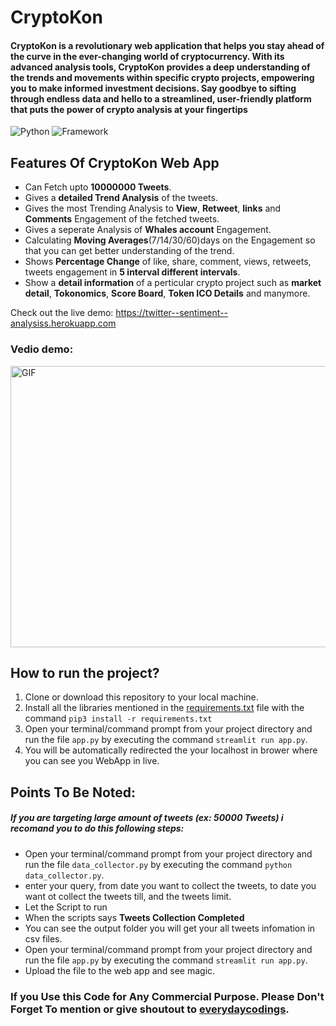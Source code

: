 # CryptoKon
#### CryptoKon is a revolutionary web application that helps you stay ahead of the curve in the ever-changing world of cryptocurrency. With its advanced analysis tools, CryptoKon provides a deep understanding of the trends and movements within specific crypto projects, empowering you to make informed investment decisions. Say goodbye to sifting through endless data and hello to a streamlined, user-friendly platform that puts the power of crypto analysis at your fingertips

![Python](https://img.shields.io/badge/Python-3.9-blueviolet)
![Framework](https://img.shields.io/badge/Framework-sreamlit-red)

## Features Of CryptoKon Web App
- Can Fetch upto **10000000 Tweets**.
- Gives a **detailed Trend Analysis** of the tweets.
- Gives the most Trending Analysis to **View**, **Retweet**, **links** and **Comments** Engagement of the fetched tweets.
- Gives a seperate Analysis of **Whales account** Engagement.
- Calculating **Moving Averages**(7/14/30/60)days on the Engagement so that you can get better understanding of the trend.
- Shows **Percentage Change** of like, share, comment, views, retweets, tweets engagement in **5 interval different intervals**.
- Show a **detail information** of a perticular crypto project such as **market detail**, **Tokonomics**, **Score Board**, **Token ICO Details** and manymore.

Check out the live demo: https://twitter--sentiment--analysiss.herokuapp.com

### Vedio demo:
<p><img  alt="GIF" src="https://github.com/everydaycodings/Twitter-Sentimental-Analysis-WebApp/blob/master/files/app_demo.gif" width="800" height="450" /></p>

## How to run the project?

1. Clone or download this repository to your local machine.
2. Install all the libraries mentioned in the [requirements.txt](https://github.com/everydaycodings/CryptoKon/blob/master/requirements.txt) file with the command `pip3 install -r requirements.txt`
3. Open your terminal/command prompt from your project directory and run the file `app.py` by executing the command `streamlit run app.py`.
4. You will be automatically redirected the your localhost in brower where you can see you WebApp in live.

## Points To Be Noted: 
##### If you are targeting large amount of tweets (ex: 50000 Tweets) i recomand you to do this following steps:
- Open your terminal/command prompt from your project directory and run the file `data_collector.py` by executing the command `python data_collector.py`.
- enter your query, from date you want to collect the tweets, to date you want ot collect the tweets till, and the tweets limit.
- Let the Script to run
- When the scripts says **Tweets Collection Completed**
- You can see the output folder you will get your all tweets infomation in csv files.
- Open your terminal/command prompt from your project directory and run the file `app.py` by executing the command `streamlit run app.py`.
- Upload the file to the web app and see magic.

### If you Use this Code for Any Commercial Purpose. Please Don't Forget To mention or give shoutout to [everydaycodings](https://github.com/everydaycodings).